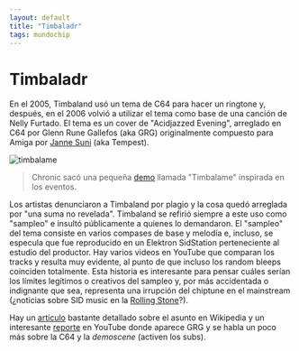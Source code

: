 ```yaml
---
layout: default
title: "Timbaladr"
tags: mundochip
---
```


# Timbaladr
En el 2005, Timbaland usó un tema de C64 para hacer un ringtone y, después, en el 2006 volvió a utilizar el tema como base de una canción de Nelly Furtado. El tema es un cover de "Acidjazzed Evening", arreglado en C64 por Glenn Rune Gallefos (aka GRG) originalmente compuesto para Amiga por [Janne Suni](https://en.wikipedia.org/wiki/Janne_Suni) (aka Tempest). 

![timbalame](https://csdb.dk/gfx/releases/45000/45786.gif)
> Chronic sacó una pequeña [demo](https://csdb.dk/release/?id=45786) llamada "Timbalame" inspirada en los eventos.

Los artistas denunciaron a Timbaland por plagio y la cosa quedó arreglada por "una suma no revelada". Timbaland se refirió siempre a este uso como "sampleo" e insultó públicamente a quienes lo demandaron. El "sampleo" del tema consiste en varios compases de base y melodía e, incluso, se especula que fue reproducido en un Elektron SidStation perteneciente al estudio del productor. Hay varios videos en YouTube que comparan los tracks y resulta muy evidente, al punto de que incluso los random bleeps coinciden totalmente. 
Esta historia es interesante para pensar cuáles serían los límites legítimos o creativos del sampleo y, por más accidentada o indignante que sea, representa una irrupción del chiptune en el mainstream (¿noticias sobre SID music en la [Rolling Stone](https://web.archive.org/web/20140502060345/https://www.rollingstone.com/music/blogs/staff-blog/is-timbaland-a-thief-20070118)?).

Hay un [artículo](https://en.wikipedia.org/wiki/Timbaland_plagiarism_controversy) bastante detallado sobre el asunto en Wikipedia y un interesante [reporte](https://youtu.be/hzFp3rovfY0)  en YouTube donde aparece GRG y se habla un poco más sobre la C64 y la *demoscene* (activen los subs).
